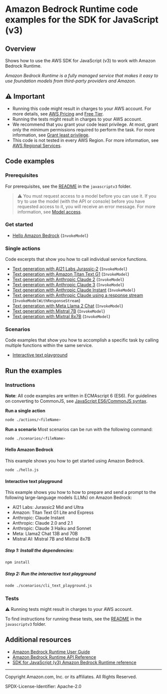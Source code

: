 # Amazon Bedrock Runtime code examples for the SDK for JavaScript (v3)

## Overview

Shows how to use the AWS SDK for JavaScript (v3) to work with Amazon Bedrock Runtime.

<!--custom.overview.start-->
<!--custom.overview.end-->

_Amazon Bedrock Runtime is a fully managed service that makes it easy to use foundation models from third-party providers and Amazon._

## ⚠ Important

* Running this code might result in charges to your AWS account. For more details, see [AWS Pricing](https://aws.amazon.com/pricing/) and [Free Tier](https://aws.amazon.com/free/).
* Running the tests might result in charges to your AWS account.
* We recommend that you grant your code least privilege. At most, grant only the minimum permissions required to perform the task. For more information, see [Grant least privilege](https://docs.aws.amazon.com/IAM/latest/UserGuide/best-practices.html#grant-least-privilege).
* This code is not tested in every AWS Region. For more information, see [AWS Regional Services](https://aws.amazon.com/about-aws/global-infrastructure/regional-product-services).

<!--custom.important.start-->
<!--custom.important.end-->

## Code examples

### Prerequisites

For prerequisites, see the [README](../../README.md#Prerequisites) in the `javascriptv3` folder.


<!--custom.prerequisites.start-->

> ⚠ You must request access to a model before you can use it. If you try to use the model (with the API or console) before you have requested access to it, you will receive an error message. For more information, see [Model access](https://docs.aws.amazon.com/bedrock/latest/userguide/model-access.html).

<!--custom.prerequisites.end-->

### Get started

- [Hello Amazon Bedrock](hello.js) (`InvokeModel`)


### Single actions

Code excerpts that show you how to call individual service functions.

- [Text generation with AI21 Labs Jurassic-2](models/ai21_labs_jurassic2/jurassic2.js) (`InvokeModel`)
- [Text generation with Amazon Titan Text G1](models/amazon_titan/titan_text.js) (`InvokeModel`)
- [Text generation with Anthropic Claude 2](models/anthropic_claude/claude_2.js) (`InvokeModel`)
- [Text generation with Anthropic Claude 3](models/anthropic_claude/claude_3.js) (`InvokeModel`)
- [Text generation with Anthropic Claude Instant](models/anthropic_claude/claude_instant_1.js) (`InvokeModel`)
- [Text generation with Anthropic Claude using a response stream](models/anthropic_claude/claude_3.js) (`InvokeModelWithResponseStream`)
- [Text generation with Meta Llama 2 Chat](models/meta_llama2/llama2_chat.js) (`InvokeModel`)
- [Text generation with Mistral 7B](models/mistral_ai/mistral_7b.js) (`InvokeModel`)
- [Text generation with Mixtral 8x7B](models/mistral_ai/mixtral_8x7b.js) (`InvokeModel`)

### Scenarios

Code examples that show you how to accomplish a specific task by calling multiple
functions within the same service.

- [Interactive text playground](scenarios/cli_text_playground.js)


<!--custom.examples.start-->
<!--custom.examples.end-->

## Run the examples

### Instructions

**Note**: All code examples are written in ECMAscript 6 (ES6). For guidelines on converting to CommonJS, see
[JavaScript ES6/CommonJS syntax](https://docs.aws.amazon.com/sdk-for-javascript/v3/developer-guide/sdk-examples-javascript-syntax.html).

**Run a single action**

```bash
node ./actions/<fileName>
```

**Run a scenario**
Most scenarios can be run with the following command:
```bash
node ./scenarios/<fileName>
```

<!--custom.instructions.start-->
<!--custom.instructions.end-->

#### Hello Amazon Bedrock

This example shows you how to get started using Amazon Bedrock.

```bash
node ./hello.js
```


#### Interactive text playground

This example shows you how to how to prepare and send a prompt to the following large-language models (LLMs) on Amazon Bedrock:

- AI21 Labs: Jurassic2 Mid and Ultra
- Amazon: Titan Text G1 Lite and Express
- Anthropic: Claude Instant
- Anthropic: Claude 2.0 and 2.1
- Anthropic: Claude 3 Haiku and Sonnet
- Meta: Llama2 Chat 13B and 70B
- Mistral AI: Mistral 7B and Mixtral 8x7B

<!--custom.scenario_prereqs.bedrock-runtime_Scenario_CliTextPlayground.start-->
##### Step 1: Install the dependencies:
```bash
npm install
```
<!--custom.scenario_prereqs.bedrock-runtime_Scenario_CliTextPlayground.end-->


<!--custom.scenarios.bedrock-runtime_Scenario_CliTextPlayground.start-->
##### Step 2: Run the interactive text playground
```bash
node ./scenarios/cli_text_playground.js
```
<!--custom.scenarios.bedrock-runtime_Scenario_CliTextPlayground.end-->

### Tests

⚠ Running tests might result in charges to your AWS account.


To find instructions for running these tests, see the [README](../../README.md#Tests)
in the `javascriptv3` folder.



<!--custom.tests.start-->
<!--custom.tests.end-->

## Additional resources

- [Amazon Bedrock Runtime User Guide](https://docs.aws.amazon.com/bedrock/latest/userguide/what-is-bedrock.html)
- [Amazon Bedrock Runtime API Reference](https://docs.aws.amazon.com/bedrock/latest/APIReference/welcome.html)
- [SDK for JavaScript (v3) Amazon Bedrock Runtime reference](https://docs.aws.amazon.com/AWSJavaScriptSDK/v3/latest/client/bedrock-runtime)

<!--custom.resources.start-->
<!--custom.resources.end-->

---

Copyright Amazon.com, Inc. or its affiliates. All Rights Reserved.

SPDX-License-Identifier: Apache-2.0